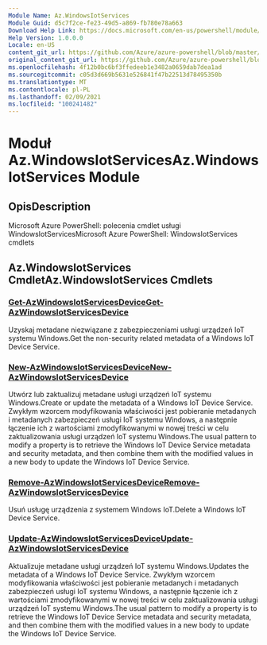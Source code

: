 ```yaml
---
Module Name: Az.WindowsIotServices
Module Guid: d5c7f2ce-fe23-49d5-a869-fb780e78a663
Download Help Link: https://docs.microsoft.com/en-us/powershell/module/az.windowsiotservices
Help Version: 1.0.0.0
Locale: en-US
content_git_url: https://github.com/Azure/azure-powershell/blob/master/src/WindowsIotServices/help/Az.WindowsIotServices.md
original_content_git_url: https://github.com/Azure/azure-powershell/blob/master/src/WindowsIotServices/help/Az.WindowsIotServices.md
ms.openlocfilehash: 4f12b0bc6bf3ffedeeb1e3482a0659dab7dea1ad
ms.sourcegitcommit: c05d3d669b5631e526841f47b22513d78495350b
ms.translationtype: MT
ms.contentlocale: pl-PL
ms.lasthandoff: 02/09/2021
ms.locfileid: "100241482"
---
```

# <span data-ttu-id="006bb-101">Moduł Az.WindowsIotServices</span><span class="sxs-lookup"><span data-stu-id="006bb-101">Az.WindowsIotServices Module</span></span>
## <span data-ttu-id="006bb-102">Opis</span><span class="sxs-lookup"><span data-stu-id="006bb-102">Description</span></span>
<span data-ttu-id="006bb-103">Microsoft Azure PowerShell: polecenia cmdlet usługi WindowsIotServices</span><span class="sxs-lookup"><span data-stu-id="006bb-103">Microsoft Azure PowerShell: WindowsIotServices cmdlets</span></span>

## <span data-ttu-id="006bb-104">Az.WindowsIotServices Cmdlet</span><span class="sxs-lookup"><span data-stu-id="006bb-104">Az.WindowsIotServices Cmdlets</span></span>
### [<span data-ttu-id="006bb-105">Get-AzWindowsIotServicesDevice</span><span class="sxs-lookup"><span data-stu-id="006bb-105">Get-AzWindowsIotServicesDevice</span></span>](Get-AzWindowsIotServicesDevice.md)
<span data-ttu-id="006bb-106">Uzyskaj metadane niezwiązane z zabezpieczeniami usługi urządzeń IoT systemu Windows.</span><span class="sxs-lookup"><span data-stu-id="006bb-106">Get the non-security related metadata of a Windows IoT Device Service.</span></span>

### [<span data-ttu-id="006bb-107">New-AzWindowsIotServicesDevice</span><span class="sxs-lookup"><span data-stu-id="006bb-107">New-AzWindowsIotServicesDevice</span></span>](New-AzWindowsIotServicesDevice.md)
<span data-ttu-id="006bb-108">Utwórz lub zaktualizuj metadane usługi urządzeń IoT systemu Windows.</span><span class="sxs-lookup"><span data-stu-id="006bb-108">Create or update the metadata of a Windows IoT Device Service.</span></span>
<span data-ttu-id="006bb-109">Zwykłym wzorcem modyfikowania właściwości jest pobieranie metadanych i metadanych zabezpieczeń usługi IoT systemu Windows, a następnie łączenie ich z wartościami zmodyfikowanymi w nowej treści w celu zaktualizowania usługi urządzeń IoT systemu Windows.</span><span class="sxs-lookup"><span data-stu-id="006bb-109">The usual pattern to modify a property is to retrieve the Windows IoT Device Service metadata and security metadata, and then combine them with the modified values in a new body to update the Windows IoT Device Service.</span></span>

### [<span data-ttu-id="006bb-110">Remove-AzWindowsIotServicesDevice</span><span class="sxs-lookup"><span data-stu-id="006bb-110">Remove-AzWindowsIotServicesDevice</span></span>](Remove-AzWindowsIotServicesDevice.md)
<span data-ttu-id="006bb-111">Usuń usługę urządzenia z systemem Windows IoT.</span><span class="sxs-lookup"><span data-stu-id="006bb-111">Delete a Windows IoT Device Service.</span></span>

### [<span data-ttu-id="006bb-112">Update-AzWindowsIotServicesDevice</span><span class="sxs-lookup"><span data-stu-id="006bb-112">Update-AzWindowsIotServicesDevice</span></span>](Update-AzWindowsIotServicesDevice.md)
<span data-ttu-id="006bb-113">Aktualizuje metadane usługi urządzeń IoT systemu Windows.</span><span class="sxs-lookup"><span data-stu-id="006bb-113">Updates the metadata of a Windows IoT Device Service.</span></span>
<span data-ttu-id="006bb-114">Zwykłym wzorcem modyfikowania właściwości jest pobieranie metadanych i metadanych zabezpieczeń usługi IoT systemu Windows, a następnie łączenie ich z wartościami zmodyfikowanymi w nowej treści w celu zaktualizowania usługi urządzeń IoT systemu Windows.</span><span class="sxs-lookup"><span data-stu-id="006bb-114">The usual pattern to modify a property is to retrieve the Windows IoT Device Service metadata and security metadata, and then combine them with the modified values in a new body to update the Windows IoT Device Service.</span></span>

